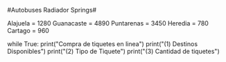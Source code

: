 #Autobuses Radiador Springs#

Alajuela = 1280
Guanacaste = 4890
Puntarenas = 3450
Heredia = 780
Cartago = 960

while True:
    print("Compra de tiquetes en linea")
    print("(1) Destinos Disponibles")
    print("(2) Tipo de Tiquete")
    print("(3) Cantidad de tiquetes")
    
